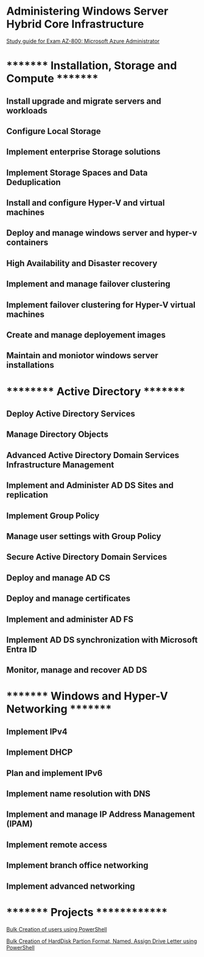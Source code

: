 # Administering Windows Server Hybrid Core Infrastructure


[Study guide for Exam AZ-800: Microsoft Azure Administrator](https://learn.microsoft.com/en-us/credentials/certifications/resources/study-guides/az-800)

# ******* Installation, Storage and Compute *******

## Install upgrade and migrate servers and workloads

## Configure Local Storage

## Implement enterprise Storage solutions

## Implement Storage Spaces and Data Deduplication

## Install and configure Hyper-V and virtual machines

## Deploy and manage windows server and hyper-v containers

## High Availability and Disaster recovery

## Implement and manage failover clustering

## Implement failover clustering for Hyper-V virtual machines

## Create and manage deployement images

## Maintain and moniotor windows server installations

# ******** Active Directory ******* 

## Deploy Active Directory Services

## Manage Directory Objects

## Advanced Active Directory Domain Services Infrastructure Management

## Implement and Administer AD DS Sites and replication

## Implement Group Policy

## Manage user settings with Group Policy

## Secure Active Directory Domain Services

## Deploy and manage AD CS

## Deploy and manage certificates

## Implement and administer AD FS

## Implement AD DS synchronization with Microsoft Entra ID

## Monitor, manage and recover AD DS


# ******* Windows and Hyper-V Networking *******

## Implement IPv4

## Implement DHCP

## Plan and implement IPv6

## Implement name resolution with DNS

## Implement and manage IP Address Management (IPAM)

## Implement remote access

## Implement branch office networking

## Implement advanced networking


# ******* Projects ************

[Bulk Creation of users using PowerShell](https://github.com/dpkrepo/WindowsAdministration/blob/main/CreateUsersWithNameList.ps1)

[Bulk Creation of HardDisk Partion Format, Named, Assign Drive Letter using PowerShell](https://github.com/dpkrepo/WindowsAdministration/blob/main/createPartions.ps1)
